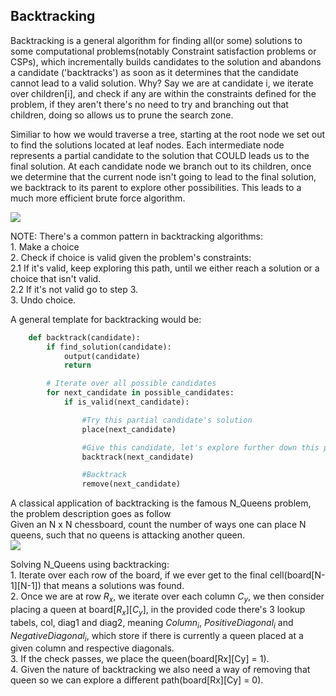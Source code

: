 ## Backtracking

Backtracking is a general algorithm for finding all(or some) solutions to some computational problems(notably Constraint satisfaction problems or CSPs), which incrementally builds candidates to the solution and abandons a candidate ('backtracks') as soon as it determines that the candidate cannot lead to a valid solution. Why? Say we are at candidate i, we iterate over children[i], and check if any are within the constraints defined for the problem, if they aren't there's no need to try and branching out that children, doing so allows us to prune the search zone.

Similiar to how we would traverse a tree, starting at the root node we set out to find the solutions located at leaf nodes. Each intermediate node represents a partial candidate to the solution that COULD leads us to the final solution. At each candidate node we branch out to its children, once we determine that the current node isn't going to lead to the final solution, we backtrack to its parent to explore other possibilities. This leads to a much more efficient brute force algorithm.

![](https://github.com/m-xyz/AOC_2022/blob/main/backtracking/backtracking.png)</br>


NOTE: There's a common pattern in backtracking algorithms:</br>
    1. Make a choice</br>
    2. Check if choice is valid given the problem's constraints:</br>
        2.1 If it's valid, keep exploring this path, until we either reach a solution or a choice that isn't valid.</br>
        2.2 If it's not valid go to step 3.</br>
    3. Undo choice.</br>

A general template for backtracking would be:

```python
    def backtrack(candidate):
        if find_solution(candidate):
            output(candidate)
            return

        # Iterate over all possible candidates
        for next_candidate in possible_candidates:
            if is_valid(next_candidate):

                #Try this partial candidate's solution
                place(next_candidate)

                #Give this candidate, let's explore further down this path
                backtrack(next_candidate)

                #Backtrack
                remove(next_candidate)
```

A classical application of backtracking is the famous N_Queens problem, the problem description goes as follow</br>
Given an N x N chessboard, count the number of ways one can place N queens, such that no queens is attacking another queen.</br>
![](https://github.com/m-xyz/AOC_2022/blob/main/backtracking/n_queen_constraints.png)</br>

Solving N_Queens using backtracking:</br>
    1. Iterate over each row of the board, if we ever get to the final cell(board[N-1][N-1]) that means a solutions was found.</br>
    2. Once we are at row $R_x$, we iterate over each column $C_y$, we then consider placing a queen at board[$R_x$][$C_y$], in the provided code
    there's 3 lookup tabels, col, diag1 and diag2, meaning $Column_i$, $PositiveDiagonal_i$ and $NegativeDiagonal_i$, which store if there is currently
    a queen placed at a given column and respective diagonals.</br>
    3. If the check passes, we place the queen(board[Rx][Cy] = 1).</br>
    4. Given the nature of backtracking we also need a way of removing that queen so we can explore a different path(board[Rx][Cy] = 0).</br>

